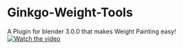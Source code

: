 # Ginkgo-Weight-Tools
A Plugin for blender 3.0.0 that makes Weight Painting easy!
[![Watch the video](https://img.youtube.com/vi/qD_etT5GHTk/0.jpg)](https://www.youtube.com/watch?v=qD_etT5GHTk)

